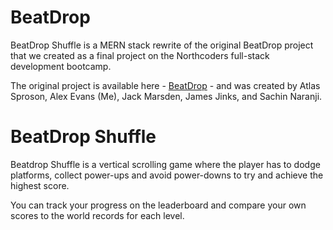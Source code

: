 # BeatDrop

BeatDrop Shuffle is a MERN stack rewrite of the original BeatDrop project that we created as a final project on the Northcoders full-stack development bootcamp.

The original project is available here - [BeatDrop](https://github.com/BeatDropNC/BeatDrop)  - and was created by Atlas Sproson, Alex Evans (Me), Jack Marsden, James Jinks, and Sachin Naranji. 


# BeatDrop Shuffle

Beatdrop Shuffle is a vertical scrolling game where the player has to dodge platforms, collect power-ups and avoid power-downs to try and achieve the highest score.

You can track your progress on the leaderboard and compare your own scores to the world records for each level.
